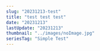 ```yaml
---
slug: "20231213-test"
title: "test test test"
date: "20231213"
lastUpdate: "20231213"
thumbnail: "../images/noImage.jpg"
seriesTag: "Simple Test"
---
```

